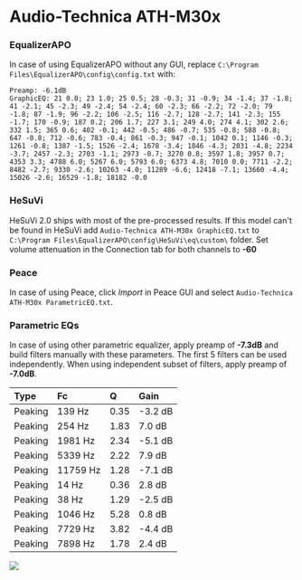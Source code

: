 # Audio-Technica ATH-M30x

### EqualizerAPO
In case of using EqualizerAPO without any GUI, replace `C:\Program Files\EqualizerAPO\config\config.txt`
with:
```
Preamp: -6.1dB
GraphicEQ: 21 0.0; 23 1.0; 25 0.5; 28 -0.3; 31 -0.9; 34 -1.4; 37 -1.8; 41 -2.1; 45 -2.3; 49 -2.4; 54 -2.4; 60 -2.3; 66 -2.2; 72 -2.0; 79 -1.8; 87 -1.9; 96 -2.2; 106 -2.5; 116 -2.7; 128 -2.7; 141 -2.3; 155 -1.7; 170 -0.9; 187 0.2; 206 1.7; 227 3.1; 249 4.0; 274 4.1; 302 2.6; 332 1.5; 365 0.6; 402 -0.1; 442 -0.5; 486 -0.7; 535 -0.8; 588 -0.8; 647 -0.8; 712 -0.6; 783 -0.4; 861 -0.3; 947 -0.1; 1042 0.1; 1146 -0.3; 1261 -0.8; 1387 -1.5; 1526 -2.4; 1678 -3.4; 1846 -4.3; 2031 -4.8; 2234 -3.7; 2457 -2.3; 2703 -1.1; 2973 -0.7; 3270 0.8; 3597 1.8; 3957 0.7; 4353 3.3; 4788 6.0; 5267 6.0; 5793 6.0; 6373 4.8; 7010 0.0; 7711 -2.2; 8482 -2.7; 9330 -2.6; 10263 -4.0; 11289 -6.6; 12418 -7.1; 13660 -4.4; 15026 -2.6; 16529 -1.8; 18182 -0.0
```

### HeSuVi
HeSuVi 2.0 ships with most of the pre-processed results. If this model can't be found in HeSuVi add
`Audio-Technica ATH-M30x GraphicEQ.txt` to `C:\Program Files\EqualizerAPO\config\HeSuVi\eq\custom\` folder.
Set volume attenuation in the Connection tab for both channels to **-60**

### Peace
In case of using Peace, click *Import* in Peace GUI and select `Audio-Technica ATH-M30x ParametricEQ.txt`.

### Parametric EQs
In case of using other parametric equalizer, apply preamp of **-7.3dB** and build filters manually
with these parameters. The first 5 filters can be used independently.
When using independent subset of filters, apply preamp of **-7.0dB**.

| Type    | Fc       |    Q | Gain    |
|:--------|:---------|:-----|:--------|
| Peaking | 139 Hz   | 0.35 | -3.2 dB |
| Peaking | 254 Hz   | 1.83 | 7.0 dB  |
| Peaking | 1981 Hz  | 2.34 | -5.1 dB |
| Peaking | 5339 Hz  | 2.22 | 7.9 dB  |
| Peaking | 11759 Hz | 1.28 | -7.1 dB |
| Peaking | 14 Hz    | 0.36 | 2.8 dB  |
| Peaking | 38 Hz    | 1.29 | -2.5 dB |
| Peaking | 1046 Hz  | 5.28 | 0.8 dB  |
| Peaking | 7729 Hz  | 3.82 | -4.4 dB |
| Peaking | 7898 Hz  | 1.78 | 2.4 dB  |

![](https://raw.githubusercontent.com/jaakkopasanen/AutoEq/master/results/rtings/avg/Audio-Technica%20ATH-M30x/Audio-Technica%20ATH-M30x.png)